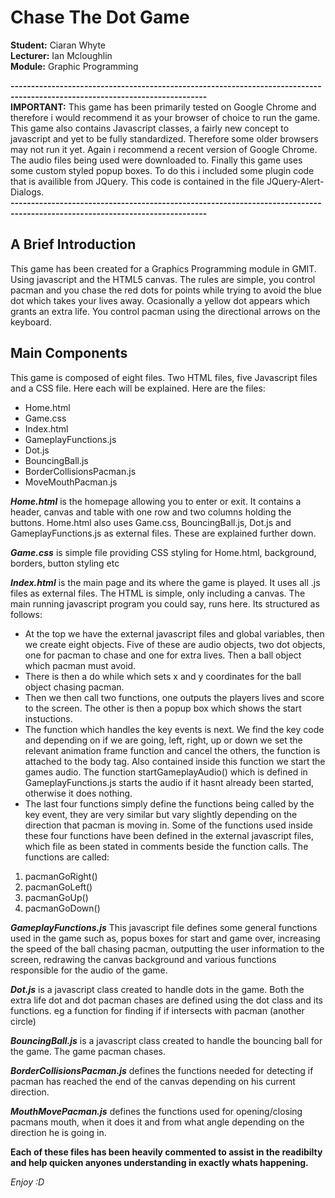 # Chase The Dot Game

**Student:** Ciaran Whyte </br>
**Lecturer:** Ian Mcloughlin </br>
**Module:** Graphic Programming </br>

**----------------------------------------------------------------------------------------------------------------------------**<br/>
**IMPORTANT:** This game has been primarily tested on Google Chrome and therefore i would recommend it as your browser of choice to run the game. This game also contains Javascript classes, a fairly new concept to javascript and yet to be fully standardized. Therefore some older browsers may not run it yet. Again i recommend a recent version of Google Chrome. The audio files being used were downloaded to. Finally this game uses some custom styled popup boxes. To do this i included some plugin code that is availible from JQuery. This code is contained in the file JQuery-Alert-Dialogs.</br>
**----------------------------------------------------------------------------------------------------------------------------**

## A Brief Introduction

This game has been created for a Graphics Programming module in GMIT. Using javascript and the HTML5 canvas. The rules are simple,
you control pacman and you chase the red dots for points while trying to avoid the blue dot which takes your lives away. Ocasionally
a yellow dot appears which grants an extra life. You control pacman using the directional arrows on the keyboard.

## Main Components

This game is composed of eight files. Two HTML files, five Javascript files and a CSS file. Here each will be explained. Here are the files:

* Home.html
* Game.css
* Index.html
* GameplayFunctions.js
* Dot.js
* BouncingBall.js
* BorderCollisionsPacman.js
* MoveMouthPacman.js

_**Home.html**_ is the homepage allowing you to enter or exit. It contains a header, canvas and table with one row and two columns holding the buttons. Home.html also uses Game.css, BouncingBall.js, Dot.js and GameplayFunctions.js as external files. These are explained further down.

_**Game.css**_ is simple file providing CSS styling for Home.html, background, borders, button styling etc

_**Index.html**_ is the main page and its where the game is played. It uses all .js files as external files. The HTML is simple, only including a canvas. The main running javascript program you could say, runs here. Its structured as follows: </br>
* At the top we have the external javascript files and global variables, then we create eight objects. Five of these are audio objects, two dot objects, one for pacman to chase and one for extra lives. Then a ball object which pacman must avoid.
* There is then a do while which sets x and y coordinates for the ball object chasing pacman.
* Then we then call two functions, one outputs the players lives and score to the screen. The other is then a popup box which shows the start instuctions.
* The function which handles the key events is next. We find the key code and depending on if we are going, left, right, up or down we set the relevant animation frame function and cancel the others, the function is attached to the body tag. Also contained inside this function we start the games audio. The function startGameplayAudio() which is defined in GameplayFunctions.js starts the audio if it hasnt already been started, otherwise it does nothing.
* The last four functions simply define the functions being called by the key event, they are very similar but vary slightly depending on the direction that pacman is moving in. Some of the functions used inside these four functions have been defined in the external javascript files, which file as been stated in comments beside the function calls. The functions are called:<br/>
1. pacmanGoRight()
2. pacmanGoLeft()
3. pacmanGoUp()
4. pacmanGoDown()

_**GameplayFunctions.js**_ This javascript file defines some general functions used in the game such as, popus boxes for start and game over, increasing the speed of the ball chasing pacman, outputting the user information to the screen, redrawing the canvas background and various functions responsible for the audio of the game.

_**Dot.js**_ is a javascript class created to handle dots in the game. Both the extra life dot and dot pacman chases are defined using the dot class and its functions. eg a function for finding if if intersects with pacman (another circle)

_**BouncingBall.js**_ is a javascript class created to handle the bouncing ball for the game. The game pacman chases.

_**BorderCollisionsPacman.js**_ defines the functions needed for detecting if pacman has reached the end of the canvas depending on his current direction.

_**MouthMovePacman.js**_ defines the functions used for opening/closing pacmans mouth, when it does it and from what angle depending on the direction he is going in.

**Each of these files has been heavily commented to assist in the readibilty and help quicken anyones understanding in exactly whats happening.**

_Enjoy :D_
